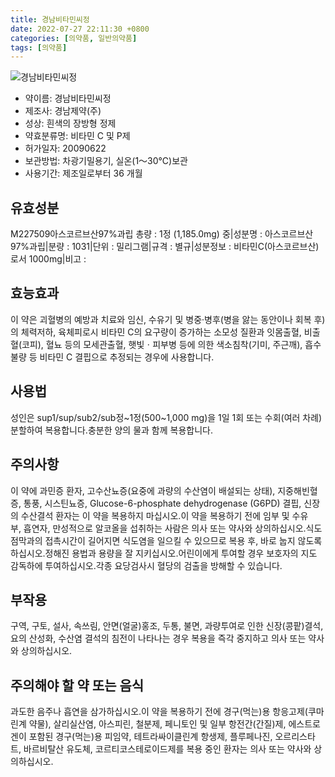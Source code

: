 ```yaml
---
title: 경남비타민씨정
date: 2022-07-27 22:11:30 +0800
categories: [의약품, 일반의약품]
tags: [의약품]
---
```

![경남비타민씨정](https://nedrug.mfds.go.kr/pbp/cmn/itemImageDownload/1MYaZBwG9IO)

- 약이름: 경남비타민씨정
- 제조사: 경남제약(주)
- 성상: 흰색의 장방형 정제
- 약효분류명: 비타민 C 및 P제
- 허가일자: 20090622
- 보관방법: 차광기밀용기, 실온(1～30℃)보관
- 사용기간: 제조일로부터 36 개월
## 유효성분
M227509아스코르브산97%과립
총량 : 1정 (1,185.0mg) 중|성분명 : 아스코르브산97%과립|분량 : 1031|단위 : 밀리그램|규격 : 별규|성분정보 : 비타민C(아스코르브산)로서 1000mg|비고 :
## 효능효과
이 약은 괴혈병의 예방과 치료와 임신, 수유기 및 병중·병후(병을 앓는 동안이나 회복 후)의 체력저하, 육체피로시 비타민 C의 요구량이 증가하는 소모성 질환과 잇몸출혈, 비출혈(코피), 혈뇨 등의 모세관출혈, 햇빛ㆍ피부병 등에 의한 색소침착(기미, 주근깨), 흡수불량 등 비타민 C 결핍으로 추정되는 경우에 사용합니다.
## 사용법
성인은 sup1/sup/sub2/sub정~1정(500~1,000 mg)을 1일 1회 또는 수회(여러 차례) 분할하여 복용합니다.충분한 양의 물과 함께 복용합니다.
## 주의사항
이 약에 과민증 환자, 고수산뇨증(요중에 과량의 수산염이 배설되는 상태), 지중해빈혈증, 통풍, 시스틴뇨증, Glucose-6-phosphate dehydrogenase (G6PD) 결핍, 신장의 수산결석 환자는 이 약을 복용하지 마십시오.이 약을 복용하기 전에 임부 및 수유부, 흡연자, 만성적으로 알코올을 섭취하는 사람은 의사 또는 약사와 상의하십시오.식도점막과의 접촉시간이 길어지면 식도염을 일으킬 수 있으므로 복용 후, 바로 눕지 않도록 하십시오.정해진 용법과 용량을 잘 지키십시오.어린이에게 투여할 경우 보호자의 지도 감독하에 투여하십시오.각종 요당검사시 혈당의 검출을 방해할 수 있습니다.
## 부작용
구역, 구토, 설사, 속쓰림, 안면(얼굴)홍조, 두통, 불면, 과량투여로 인한 신장(콩팥)결석, 요의 산성화, 수산염 결석의 침전이 나타나는 경우 복용을 즉각 중지하고 의사 또는 약사와 상의하십시오.
## 주의해야 할 약 또는 음식
과도한 음주나 흡연을 삼가하십시오.이 약을 복용하기 전에 경구(먹는)용 항응고제(쿠마린계 약물), 살리실산염, 아스피린, 철분제, 페니토인 및 일부 항전간(간질)제, 에스트로겐이 포함된 경구(먹는)용 피임약, 테트라싸이클린계 항생제, 플루페나진, 오르리스타트, 바르비탈산 유도체, 코르티코스테로이드제를 복용 중인 환자는 의사 또는 약사와 상의하십시오.
